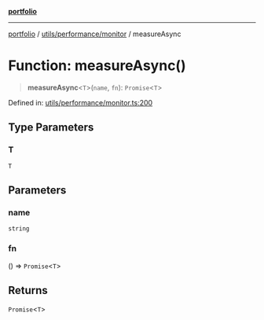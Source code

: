 [**portfolio**](../../../../README.md)

***

[portfolio](../../../../modules.md) / [utils/performance/monitor](../README.md) / measureAsync

# Function: measureAsync()

> **measureAsync**\<`T`\>(`name`, `fn`): `Promise`\<`T`\>

Defined in: [utils/performance/monitor.ts:200](https://github.com/tnorlund/Portfolio/blob/9f107d06807c9c891278b4d03f0459fa13572ed6/portfolio/utils/performance/monitor.ts#L200)

## Type Parameters

### T

`T`

## Parameters

### name

`string`

### fn

() => `Promise`\<`T`\>

## Returns

`Promise`\<`T`\>
